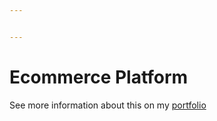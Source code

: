 ```yaml
---


---
```


<h1 id="ecommerce-platform">Ecommerce Platform</h1>
<p> See more information about this on my <a href="https://arbaazmeghani.com/portfolio/ecommerce-platform/">portfolio</a><p>
